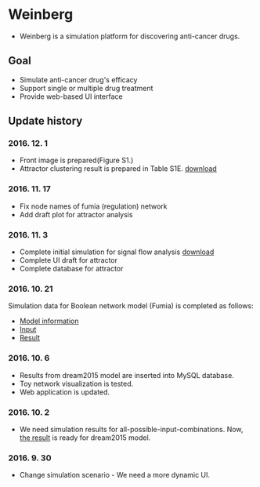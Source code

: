 # Weinberg
* Weinberg is a simulation platform for discovering anti-cancer drugs.

## Goal
* Simulate anti-cancer drug's efficacy
* Support single or multiple drug treatment
* Provide web-based UI interface

## Update history
### 2016. 12. 1
* Front image is prepared(Figure S1.)
* Attractor clustering result is prepared in Table S1E. [download](http://gofile.me/3gpVt/1uv2Z01Ki)

### 2016. 11. 17
* Fix node names of fumia (regulation) network
* Add draft plot for attractor analysis 

### 2016. 11. 3
* Complete initial simulation for signal flow analysis [download](http://gofile.me/3gpVt/3G1y2N9Mv)
* Complete UI draft for attractor
* Complete database for attractor 

### 2016. 10. 21
Simulation data for Boolean network model (Fumia) is completed as follows:
* [Model information](http://gofile.me/3gpVt/y2dxkMQqC)
* [Input](http://gofile.me/3gpVt/U49KItViF)
* [Result](http://gofile.me/3gpVt/RFIJh6AK2)

### 2016. 10. 6

* Results from dream2015 model are inserted into MySQL database.
* Toy network visualization is tested.
* Web application is updated.

### 2016. 10. 2

* We need simulation results for all-possible-input-combinations. Now, [the result](http://gofile.me/3gpVt/XaMsc90e2) is ready for dream2015 model.

### 2016. 9. 30

* Change simulation scenario - We need a more dynamic UI.
